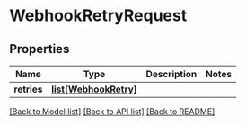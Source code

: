 # WebhookRetryRequest


## Properties
Name | Type | Description | Notes
------------ | ------------- | ------------- | -------------
**retries** | [**list[WebhookRetry]**](WebhookRetry.md) |  | 

[[Back to Model list]](../README.md#documentation-for-models) [[Back to API list]](../README.md#documentation-for-api-endpoints) [[Back to README]](../README.md)


